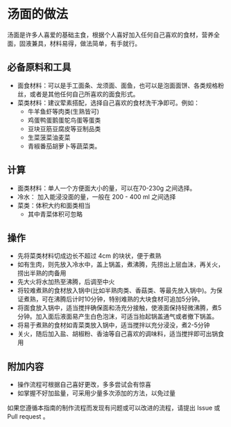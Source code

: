 # 汤面的做法

汤面是许多人喜爱的基础主食，根据个人喜好加入任何自己喜欢的食材，营养全面，固液兼具，材料易得，做法简单，有手就行。

## 必备原料和工具

- 面食材料：可以是手工面条、龙须面、面鱼，也可以是泡面面饼、各类规格粉丝，或者是其他任何自己所喜欢的面食形式。
- 菜类材料：建议荤素搭配，选择自己喜欢的食材洗干净即可。例如：
  - 牛羊鱼虾等肉类(生熟皆可)
  - 鸡蛋鸭蛋鹅蛋鸵鸟蛋等蛋类
  - 豆块豆筋豆腐皮等豆制品类
  - 生菜菠菜油麦菜
  - 青椒番茄胡萝卜等蔬菜类。

## 计算

- 面类材料：单人一个方便面大小的量，可以在70-230g 之间选择。
- 冷水： 加入能浸没面的量，一般在 200 - 400 ml 之间选择
- 菜类：体积大约和面类相当
  - 其中青菜体积可忽略

## 操作

- 先将菜类材料切成边长不超过 4cm 的块状，便于煮熟
- 如有生肉，则先放入冷水中，盖上锅盖，煮沸腾，先捞出上层血沫，再关火，捞出半熟的肉备用
- 先大火将水加热至沸腾，后调至中火
- 将较难煮熟的食材放入锅中(比如半熟肉类、香菇类、等最先放入锅中)。为保证煮熟，可在沸腾后计时10分钟，特别难熟的大块食材可追加5分钟。
- 将面食放入锅中，适当搅拌确保面和汤充分接触，使液面保持轻微沸腾，煮5分钟。加入面后液面易产生白色泡沫，可适当抬起锅盖通气或者撤下锅盖。
- 将易于煮熟的食材如青菜类放入锅中，适当搅拌以充分浸没，煮2-5分钟
- 关火，随后加入盐、胡椒粉、香油等自己喜欢的调味料，适当搅拌即可出锅食用

## 附加内容

- 操作流程可根据自己喜好更改，多多尝试会有惊喜
- 如掌握不好加盐量，可采用少量多次添加的方法，以免过量

如果您遵循本指南的制作流程而发现有问题或可以改进的流程，请提出 Issue 或 Pull request 。
